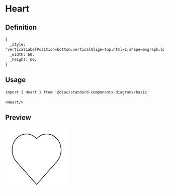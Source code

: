 # Heart

## Definition

```
{
  _style: 'verticalLabelPosition=bottom;verticalAlign=top;html=1;shape=mxgraph.basic.heart',
  _width: 60,
  _height: 60,
}
```

## Usage

```
import { Heart } from '@diac/standard-components-diagrams/basic'

<Heart/>
```

## Preview

<img src="./heart.png" width="200"/>
